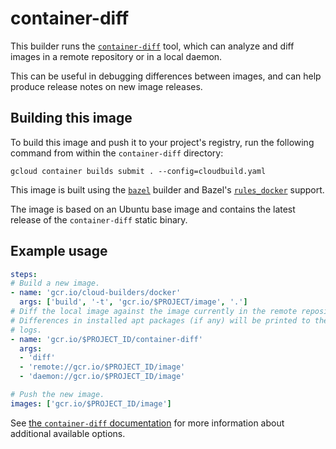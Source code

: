 # container-diff

This builder runs the
[`container-diff`](https://github.com/GoogleCloudPlatform/container-diff) tool,
which can analyze and diff images in a remote repository or in a local daemon.

This can be useful in debugging differences between images, and can help produce
release notes on new image releases.

## Building this image

To build this image and push it to your project's registry, run the following
command from within the `container-diff` directory:

```
gcloud container builds submit . --config=cloudbuild.yaml
```

This image is built using the
[`bazel`](https://github.com/GoogleCloudPlatform/cloud-builders/tree/master/bazel)
builder and Bazel's
[`rules_docker`](https://github.com/bazelbuild/rules_docker/) support.

The image is based on an Ubuntu base image and contains the latest release of
the `container-diff` static binary.

## Example usage

```yaml
steps:
# Build a new image.
- name: 'gcr.io/cloud-builders/docker'
  args: ['build', '-t', 'gcr.io/$PROJECT/image', '.']
# Diff the local image against the image currently in the remote repository.
# Differences in installed apt packages (if any) will be printed to the build
# logs.
- name: 'gcr.io/$PROJECT_ID/container-diff'
  args:
  - 'diff'
  - 'remote://gcr.io/$PROJECT_ID/image'
  - 'daemon://gcr.io/$PROJECT_ID/image'

# Push the new image.
images: ['gcr.io/$PROJECT_ID/image']
```

See [the `container-diff`
documentation](https://github.com/GoogleCloudPlatform/container-diff) for more
information about additional available options.
